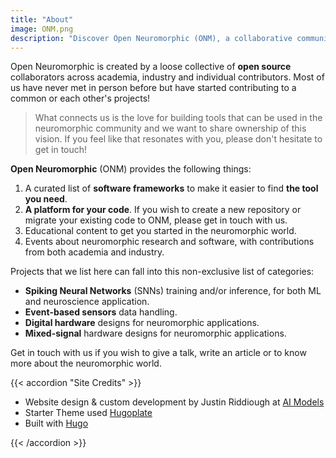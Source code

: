```yaml
---
title: "About"
image: ONM.png
description: "Discover Open Neuromorphic (ONM), a collaborative community for neuromorphic computing enthusiasts. Explore tools, frameworks, and educational content to fuel your passion."
---
```


Open Neuromorphic is created by a loose collective of **open source** collaborators across academia, industry and individual contributors. Most of us have never met in person before but have started contributing to a common or each other's projects! 

> What connects us is the love for building tools that can be used in the neuromorphic community and we want to share ownership of this vision. If you feel like that resonates with you, please don't hesitate to get in touch!

**Open Neuromorphic** (ONM) provides the following things:

1. A curated list of **software frameworks** to make it easier to find **the tool you need**.
2. **A platform for your code**. If you wish to create a new repository or migrate your existing code to ONM, please get in touch with us.
3. Educational content to get you started in the neuromorphic world.
4. Events about neuromorphic research and software, with contributions from both academia and industry. 

Projects that we list here can fall into this non-exclusive list of categories:

- **Spiking Neural Networks** (SNNs) training and/or inference, for both ML and neuroscience application.
- **Event-based sensors** data handling.
- **Digital hardware** designs for neuromorphic applications.
- **Mixed-signal** hardware designs for neuromorphic applications.

Get in touch with us if you wish to give a talk, write an article or to know more about the neuromorphic world.

{{< accordion "Site Credits" >}}

- Website design & custom development by Justin Riddiough at [AI Models](https://www.aimodels.org/)
- Starter Theme used [Hugoplate](https://github.com/zeon-studio/hugoplate)
- Built with [Hugo](https://gohugo.io/)

{{< /accordion >}}

